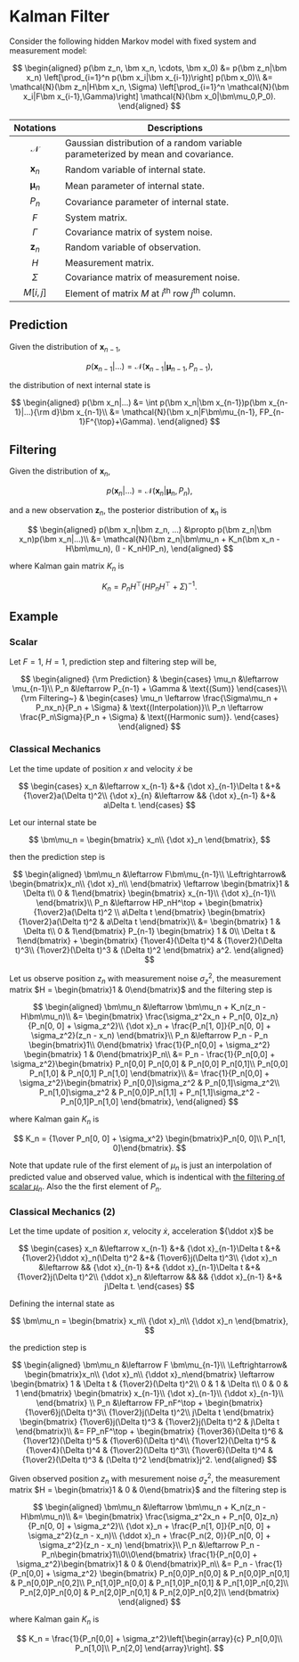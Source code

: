 # Kalman Filter

Consider the following hidden Markov model with fixed system and measurement model:

$$
\begin{aligned}
p(\bm z_n, \bm x_n, \cdots, \bm x_0) &= p(\bm z_n|\bm x_n)
    \left[\prod_{i=1}^n p(\bm x_i|\bm x_{i-1})\right]
    p(\bm x_0)\\
&= \mathcal{N}(\bm z_n|H\bm x_n, \Sigma)
    \left[\prod_{i=1}^n \mathcal{N}(\bm x_i|F\bm x_{i-1},\Gamma)\right]
    \mathcal{N}(\bm x_0|\bm\mu_0,P_0).
\end{aligned}
$$

| Notations | Descriptions |
|:-:|---|
|$\mathcal{N}$| Gaussian distribution of a random variable parameterized by mean and covariance.|
|$\bm x_n$ | Random variable of internal state. |
|$\bm\mu_n$| Mean parameter of internal state.|
|$P_n$|Covariance parameter of internal state.|
|$F$| System matrix. |
|$\Gamma$|Covariance matrix of system noise.|
|$\bm z_n$|Random variable of observation.|
|$H$|Measurement matrix.|
|$\Sigma$|Covariance matrix of measurement noise.|
|$M[i,j]$|Element of matrix $M$ at $i^\text{th}$ row $j^\text{th}$ column.|

## Prediction

Given the distribution of $\bm x_{n-1}$,

$$
p(\bm x_{n-1}|...) = \mathcal{N}(\bm x_{n-1}|\bm\mu_{n-1}, P_{n-1}),
$$

the distribution of next internal state is

$$
\begin{aligned}
p(\bm x_n|...) &= \int p(\bm x_n|\bm x_{n-1})p(\bm x_{n-1}|...){\rm d}\bm x_{n-1}\\
&= \mathcal{N}(\bm x_n|F\bm\mu_{n-1}, FP_{n-1}F^{\top}+\Gamma).
\end{aligned}
$$

## Filtering

Given the distribution of $\bm x_n$,

$$
p(\bm x_n|...) = \mathcal{N}(\bm x_n|\bm\mu_n, P_n),
$$

and a new observation $\bm z_n$, the posterior distribution of $\bm x_n$ is

$$
\begin{aligned}
p(\bm x_n|\bm z_n, ...) &\propto p(\bm z_n|\bm x_n)p(\bm x_n|...)\\
&= \mathcal{N}(\bm z_n|\bm\mu_n + K_n(\bm x_n - H\bm\mu_n), (I - K_nH)P_n),
\end{aligned}
$$

where Kalman gain matrix $K_n$ is

$$
K_n = P_nH^\top(HP_nH^\top + \Sigma)^{-1}.
$$

## Example

### Scalar

Let $F = 1$, $H=1$, prediction step and filtering step will be,

$$
\begin{aligned}
    {\rm Prediction} & \begin{cases}
        \mu_n &\leftarrow \mu_{n-1}\\
        P_n &\leftarrow P_{n-1} + \Gamma & \text{(Sum)}
    \end{cases}\\
    {\rm Filtering~} & \begin{cases}
        \mu_n \leftarrow \frac{\Sigma\mu_n + P_nx_n}{P_n + \Sigma} & \text{(Interpolation)}\\
        P_n \leftarrow \frac{P_n\Sigma}{P_n + \Sigma} & \text{(Harmonic sum)}.
    \end{cases}
\end{aligned}
$$

### Classical Mechanics

Let the time update of position $x$ and velocity ${\dot x}$ be

$$
\begin{cases}
    x_n &\leftarrow x_{n-1} &+& {\dot x}_{n-1}\Delta t &+& {1\over2}a(\Delta t)^2\\
    {\dot x}_{n} &\leftarrow && {\dot x}_{n-1} &+& a\Delta t.
\end{cases}
$$

Let our internal state be

$$
\bm\mu_n = \begin{bmatrix}
    x_n\\
    {\dot x}_n
\end{bmatrix},
$$

then the prediction step is

$$
\begin{aligned}
\bm\mu_n &\leftarrow F\bm\mu_{n-1}\\
\Leftrightarrow&
    \begin{bmatrix}x_n\\ {\dot x}_n\\ \end{bmatrix}
    \leftarrow \begin{bmatrix}1 & \Delta t\\ 0 & 1\end{bmatrix}
    \begin{bmatrix} x_{n-1}\\ {\dot x}_{n-1}\\ \end{bmatrix}\\
P_n &\leftarrow HP_nH^\top +
    \begin{bmatrix} {1\over2}a(\Delta t)^2 \\ a\Delta t \end{bmatrix}
    \begin{bmatrix} {1\over2}a(\Delta t)^2 & a\Delta t \end{bmatrix}\\
    &= \begin{bmatrix} 1 & \Delta t\\ 0 & 1\end{bmatrix}
    P_{n-1} \begin{bmatrix} 1 & 0\\ \Delta t & 1\end{bmatrix}
    + \begin{bmatrix}
        {1\over4}(\Delta t)^4 & {1\over2}(\Delta t)^3\\
        {1\over2}(\Delta t)^3 & (\Delta t)^2
    \end{bmatrix} a^2.
\end{aligned}
$$

Let us observe position $z_n$ with measurement noise $\sigma_z^2$,
the measurement matrix $H = \begin{bmatrix}1 & 0\end{bmatrix}$ and
the filtering step is

$$
\begin{aligned}
\bm\mu_n &\leftarrow \bm\mu_n + K_n(z_n - H\bm\mu_n)\\
    &= \begin{bmatrix}
    \frac{\sigma_z^2x_n + P_n[0, 0]z_n}{P_n[0, 0] + \sigma_z^2}\\
    {\dot x}_n + \frac{P_n[1, 0]}{P_n[0, 0] + \sigma_z^2}(z_n - x_n)
    \end{bmatrix}\\
P_n &\leftarrow P_n
    - P_n \begin{bmatrix}1\\ 0\end{bmatrix}
    \frac{1}{P_n[0,0] + \sigma_z^2}
    \begin{bmatrix} 1 & 0\end{bmatrix}P_n\\
&= P_n - \frac{1}{P_n[0,0] + \sigma_z^2}\begin{bmatrix}
        P_n[0,0] P_n[0,0] & P_n[0,0] P_n[0,1]\\
        P_n[0,0] P_n[1,0] & P_n[0,1] P_n[1,0]
    \end{bmatrix}\\
&= \frac{1}{P_n[0,0] + \sigma_z^2}\begin{bmatrix}
        P_n[0,0]\sigma_z^2 & P_n[0,1]\sigma_z^2\\
        P_n[1,0]\sigma_z^2 & P_n[0,0]P_n[1,1] + P_n[1,1]\sigma_z^2 - P_n[0,1]P_n[1,0]
    \end{bmatrix},
\end{aligned}
$$

where Kalman gain $K_n$ is

$$
K_n = {1\over P_n[0, 0] + \sigma_x^2}
    \begin{bmatrix}P_n[0, 0]\\ P_n[1, 0]\end{bmatrix}.
$$

Note that update rule of the first element of $\mu_n$ is just an interpolation of predicted value and observed value, which is indentical with [the filtering of scalar $\mu_n$](kalman.md#scalar). Also the the first element of $P_n$.

### Classical Mechanics (2)

Let the time update of position $x$, velocity ${\dot x}$, acceleration ${\ddot x}$ be

$$
\begin{cases}
x_n &\leftarrow x_{n-1} &+& {\dot x}_{n-1}\Delta t
    &+& {1\over2}{\ddot x}_n(\Delta t)^2 &+& {1\over6}j(\Delta t)^3\\
{\dot x}_n &\leftarrow && {\dot x}_{n-1} &+& {\ddot x}_{n-1}\Delta t
    &+& {1\over2}j(\Delta t)^2\\
{\ddot x}_n &\leftarrow && && {\ddot x}_{n-1} &+& j\Delta t.
\end{cases}
$$

Defining the internal state as

$$
\bm\mu_n = \begin{bmatrix}
    x_n\\
    {\dot x}_n\\
    {\ddot x}_n
\end{bmatrix},
$$

the prediction step is

$$
\begin{aligned}
\bm\mu_n &\leftarrow F \bm\mu_{n-1}\\
\Leftrightarrow& \begin{bmatrix}x_n\\ {\dot x}_n\\ {\ddot x}_n\end{bmatrix}
    \leftarrow \begin{bmatrix}
        1 & \Delta t & {1\over2}(\Delta t)^2\\
        0 & 1 & \Delta t\\
        0 & 0 & 1
    \end{bmatrix}
    \begin{bmatrix}
        x_{n-1}\\ {\dot x}_{n-1}\\ {\ddot x}_{n-1}\\
    \end{bmatrix}
\\
P_n &\leftarrow FP_nF^\top + \begin{bmatrix}
        {1\over6}j(\Delta t)^3\\ {1\over2}j(\Delta t)^2\\ j\Delta t
    \end{bmatrix}
    \begin{bmatrix}
        {1\over6}j(\Delta t)^3 & {1\over2}j(\Delta t)^2 & j\Delta t
    \end{bmatrix}\\
    &= FP_nF^\top + \begin{bmatrix}
        {1\over36}(\Delta t)^6 & {1\over12}(\Delta t)^5 & {1\over6}(\Delta t)^4\\
        {1\over12}(\Delta t)^5 & {1\over4}(\Delta t)^4 & {1\over2}(\Delta t)^3\\
        {1\over6}(\Delta t)^4 & {1\over2}(\Delta t)^3 & (\Delta t)^2
    \end{bmatrix}j^2.
\end{aligned}
$$

Given observed position $z_n$ with mesurement noise $\sigma_z^2$, the measurement matrix
$H = \begin{bmatrix}1 & 0 & 0\end{bmatrix}$ and the filtering step is

$$
\begin{aligned}
\bm\mu_n &\leftarrow \bm\mu_n + K_n(z_n - H\bm\mu_n)\\
&= \begin{bmatrix}
        \frac{\sigma_z^2x_n + P_n[0, 0]z_n}{P_n[0, 0] + \sigma_z^2}\\
        {\dot x}_n + \frac{P_n[1, 0]}{P_n[0, 0] + \sigma_z^2}(z_n - x_n)\\
        {\ddot x}_n + \frac{P_n(2, 0)}{P_n[0, 0] + \sigma_z^2}(z_n - x_n)
    \end{bmatrix}\\
P_n &\leftarrow P_n - P_n\begin{bmatrix}1\\0\\0\end{bmatrix}
    \frac{1}{P_n[0,0] + \sigma_z^2}\begin{bmatrix}1 & 0 & 0\end{bmatrix}P_n\\
&= P_n - \frac{1}{P_n[0,0] + \sigma_z^2}
    \begin{bmatrix}
        P_n[0,0]P_n[0,0] & P_n[0,0]P_n[0,1] & P_n[0,0]P_n[0,2]\\
        P_n[1,0]P_n[0,0] & P_n[1,0]P_n[0,1] & P_n[1,0]P_n[0,2]\\
        P_n[2,0]P_n[0,0] & P_n[2,0]P_n[0,1] & P_n[2,0]P_n[0,2]\\
    \end{bmatrix}
\end{aligned}
$$

where Kalman gain $K_n$ is

$$
K_n = \frac{1}{P_n[0,0] + \sigma_z^2}\left[\begin{array}{c}
    P_n[0,0]\\
    P_n[1,0]\\
    P_n[2,0]
\end{array}\right].
$$
